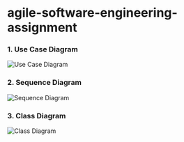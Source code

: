 # agile-software-engineering-assignment
### 1. Use Case Diagram
![Use Case Diagram]()

### 2. Sequence Diagram
![Sequence Diagram](./images/SequenceDiagram.jpg)

### 3. Class Diagram
![Class Diagram](./images/ClassDiagram.jpg)

